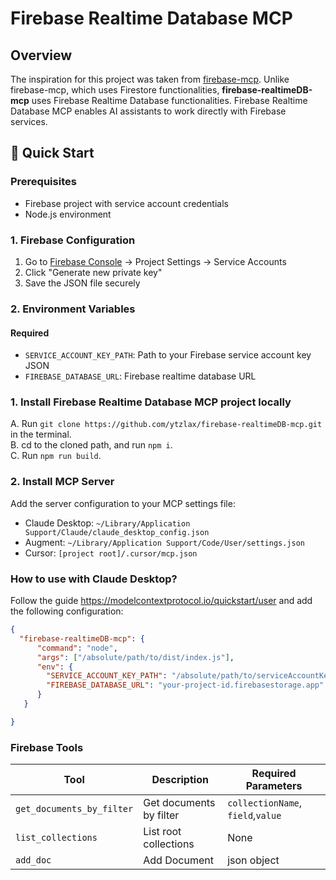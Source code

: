 # Firebase Realtime Database MCP

## Overview

The inspiration for this project was taken from [firebase-mcp](https://github.com/gannonh/firebase-mcp). Unlike firebase-mcp, which uses Firestore functionalities, **firebase-realtimeDB-mcp** uses Firebase Realtime Database functionalities.
Firebase Realtime Database MCP enables AI assistants to work directly with Firebase services.

## 🚀 Quick Start

### Prerequisites

* Firebase project with service account credentials
* Node.js environment

### 1\. Firebase Configuration

1. Go to [Firebase Console](https://console.firebase.google.com) → Project Settings → Service Accounts
2. Click "Generate new private key"
3. Save the JSON file securely

### 2\. Environment Variables

#### Required

* `SERVICE_ACCOUNT_KEY_PATH`: Path to your Firebase service account key JSON
* `FIREBASE_DATABASE_URL`: Firebase realtime database URL 

### 1. Install Firebase Realtime Database MCP project locally

A. Run ```git clone https://github.com/ytzlax/firebase-realtimeDB-mcp.git``` in the terminal.  
B. cd to the cloned path, and run ```npm i```.  
C. Run ```npm run build```.

### 2. Install MCP Server

Add the server configuration to your MCP settings file:

* Claude Desktop: `~/Library/Application Support/Claude/claude_desktop_config.json`
* Augment: `~/Library/Application Support/Code/User/settings.json`
* Cursor: `[project root]/.cursor/mcp.json`

### How to use with Claude Desktop?

Follow the guide https://modelcontextprotocol.io/quickstart/user and add the following configuration:

``` json
{
  "firebase-realtimeDB-mcp": {
      "command": "node",
      "args": ["/absolute/path/to/dist/index.js"],
      "env": {
        "SERVICE_ACCOUNT_KEY_PATH": "/absolute/path/to/serviceAccountKey.json",
        "FIREBASE_DATABASE_URL": "your-project-id.firebasestorage.app"
      }
   }

}
```

### Firebase Tools

| Tool | Description | Required Parameters |
| ---- | ----------- | ------------------- |
| `get_documents_by_filter` | Get documents by filter | `collectionName`, `field`,`value` |
| `list_collections` | List root collections | None |
| `add_doc` | Add Document | json object
